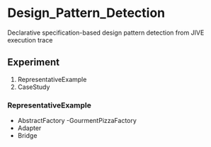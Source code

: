 # Design_Pattern_Detection
Declarative specification-based design pattern detection from JIVE execution trace
## Experiment
1. RepresentativeExample
2. CaseStudy

### RepresentativeExample
-  AbstractFactory
        -GourmentPizzaFactory
-  Adapter
-  Bridge
       
        
